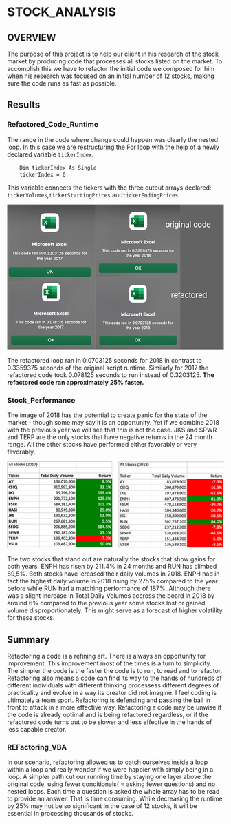 # STOCK_ANALYSIS

## OVERVIEW

 The purpose of this project is to help our client in his research of the stock market by producing code 
that processes all stocks listed on the market. To accomplish this we have to refactor the initial code 
we composed for him when his research was focused on an initial number of 12 stocks, making sure the 
code runs as fast as possible.

## Results 

### Refactored_Code_Runtime

The range in the code where change could happen was clearly the nested loop. In this case we are restructuring the For loop with the help of a 
newly declared variable ```tickerIndex```. 
```
    Dim tickerIndex As Single
    tickerIndex = 0
```    
This variable connects the tickers with the three output arrays declared: ```tickerVolumes```,```tickerStartingPrices``` and```tickerEndingPrices```.  

![](resources/test1.png)

 The refactored loop ran in 0.0703125 seconds for 2018 in contrast to 0.3359375 seconds of the original script runtime. 
Similarly for 2017 the refactored code took  0.078125 seconds to run instead of 0.3203125. **The refactored code ran approximately 25% faster.** 


 
 ### Stock_Performance
 
 The image of 2018 has the potential to create panic for the state of the market - though some may say it is an opportunity. Yet if we combine 2018 with the previous year we will see that this is not the case. JKS and SPWR and TERP are the only stocks that have negative returns in the 24 month range. All the other stocks have performed either favorably or very favorably. 
 
![](resources/YearsCombined.png)

 The two stocks that stand out are naturally the stocks that show gains for both years. ENPH has risen by 211.4% in 24 months and RUN has climbed 89,5%. Both stocks have icreased their daily volumes in 2018. ENPH had in fact the highest daily volume in 2018 rising by 275% compared to the year before while RUN had a matching performance of 187%  .Although there was a slight increase in Total Daily Volumes accross the board in 2018 by around 6% compared to the previous year some stocks lost or gained volume disproportionately. This might serve as a forecast of higher volatility for these stocks. 
 
## Summary
 
 Refactoring a code is a refining art. There is always an opportunity for improvement. This improvement most of the times is a turn to simplicity. The simpler the code is the faster the code is to run, to read and to refactor. Refactoring also means a code can find its way to the hands of hundreds of different individuals with different thinking processess different degrees of practicality and evolve in a way its creator did not imagine. I feel coding is ultimately a team sport. Refactoring is defending and passing the ball in front to attack in a more effective way. Refactoring a code may be unwise if the code is already optimal and is being refactored regardless, or if the refactored code turns out to be slower and less effective in the hands of less capable creator. 
 
 ### REFactoring_VBA 
 
 In our scenario, refactoring allowed us to catch ourselves inside a loop within a loop and really wonder if we were happier with simply being in a loop. A simpler path cut our running time by staying one layer above the original code, using fewer conditionals( = asking fewer questions) and no nested loops. Each time a question is asked the whole array has to be read to provide an answer. That is time consuming. While decreasing the runtime by 25% may not be so significant in the case of 12 stocks, it will be essential in processing thousands of stocks. 
 
 
